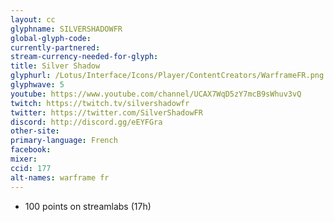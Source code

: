 ```yaml
---
layout: cc
glyphname: SILVERSHADOWFR
global-glyph-code:
currently-partnered:
stream-currency-needed-for-glyph:
title: Silver Shadow
glyphurl: /Lotus/Interface/Icons/Player/ContentCreators/WarframeFR.png
glyphwave: 5
youtube: https://www.youtube.com/channel/UCAX7WqD5zY7mcB9sWhuv3vQ
twitch: https://twitch.tv/silvershadowfr
twitter: https://twitter.com/SilverShadowFR
discord: http://discord.gg/eEYFGra
other-site:
primary-language: French
facebook:
mixer:
ccid: 177
alt-names: warframe fr
---
```

* 100 points on streamlabs (17h)
